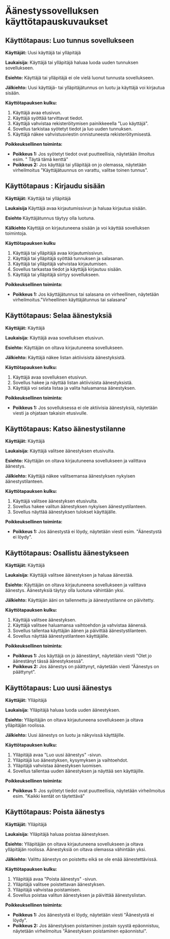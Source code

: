 # Äänestyssovelluksen käyttötapauskuvaukset


## Käyttötapaus: Luo tunnus sovellukseen
**Käyttäjät:** Uusi käyttäjä tai ylläpitäjä

**Laukaisija:** Käyttäjä tai ylläpitäjä haluaa luoda uuden tunnuksen sovellukseen.

**Esiehto:** Käyttäjä tai ylläpitäjä ei ole vielä luonut tunnusta sovellukseen.

**Jälkiehto:** Uusi käyttäjä- tai ylläpitäjätunnus on luotu ja käyttäjä voi kirjautua sisään.

**Käyttötapauksen kulku:**
1. Käyttäjä avaa etusivun.
2. Käyttäjä syöttää tarvittavat tiedot.
3. Käyttäjä vahvistaa rekisteröitymisen painikkeeella "Luo käyttäjä".
4. Sovellus tarkistaa syötetyt tiedot ja luo uuden tunnuksen.
5. Käyttäjä näkee vahvistusviestin onnistuneesta rekisteröitymisestä.

**Poikkeuksellinen toiminta:**
- **Poikkeus 1:** Jos syötetyt tiedot ovat puutteellisia, näytetään ilmoitus esim. " Täytä tämä kenttä"
- **Poikkeus 2:** Jos käyttäjä tai ylläpitäjä on jo olemassa, näytetään virheilmoitus "Käyttäjätuunnus on varattu, valitse toinen tunnus".




## Käyttötapaus : Kirjaudu sisään

**Käyttäjät:** Käyttäjä tai ylläpitäjä

**Laukaisija** Käyttäjä avaa kirjautumissivun ja haluaa kirjautua sisään.

**Esiehto** Käyttäjätunnus täytyy olla luotuna.

**Kälkiehto** Käyttäjä on kirjautuneena sisään ja voi käyttää sovelluksen toimintoja.

**Käyttötapauksen kulku**
1. Käyttäjä tai ylläpitäjä avaa kirjautumissivun.
2. Käyttäjä tai ylläpitäjä syöttää tunnuksen ja salasanan.
3. Käyttäjä tai ylläpitäjä vahvistaa kirjautumisen.
4. Sovellus tarkastaa tiedot ja käyttäjä kirjautuu sisään.
5. Käyttäjä tai ylläpitäjä siirtyy sovellukseen.

**Poikkeuksellinen toiminta:**
- **Poikkeus 1:** Jos käyttäjätunnus tai salasana on virheellinen, näytetään virheilmoitus."Virheellinen käyttäjätunnus tai salasana"






## Käyttötapaus: Selaa äänestyksiä
**Käyttäjät:** Käyttäjä

**Laukaisija:** Käyttäjä avaa sovelluksen etusivun.

**Esiehto:** Käyttäjän on oltava kirjautuneena sovellukseen.

**Jälkiehto:** Käyttäjä näkee listan aktiivisista äänestyksistä.

**Käyttötapauksen kulku:**
1. Käyttäjä avaa sovelluksen etusivun.
2. Sovellus hakee ja näyttää listan aktiivisista äänestyksistä.
3. Käyttäjä voi selata listaa ja valita haluamansa äänestyksen.

**Poikkeuksellinen toiminta:**
- **Poikkeus 1:** Jos sovelluksessa ei ole aktiivisia äänestyksiä, näytetään viesti ja ohjataan takaisin etusivulle.

## Käyttötapaus: Katso äänestystilanne
**Käyttäjät:** Käyttäjä

**Laukaisija:** Käyttäjä valitsee äänestyksen etusivulta.

**Esiehto:** Käyttäjän on oltava kirjautuneena sovellukseen ja valittava äänestys.

**Jälkiehto:** Käyttäjä näkee valitsemansa äänestyksen nykyisen äänestystilanteen.

**Käyttötapauksen kulku:**
1. Käyttäjä valitsee äänestyksen etusivulta.
2. Sovellus hakee valitun äänestyksen nykyisen äänestystilanteen.
3. Sovellus näyttää äänestyksen tulokset käyttäjälle.

**Poikkeuksellinen toiminta:**
- **Poikkeus 1:** Jos äänestystä ei löydy, näytetään viesti esim. "Äänestystä ei löydy".

## Käyttötapaus: Osallistu äänestykseen
**Käyttäjät:** Käyttäjä

**Laukaisija:** Käyttäjä valitsee äänestyksen ja haluaa äänestää.

**Esiehto:** Käyttäjän on oltava kirjautuneena sovellukseen ja valittava äänestys. Äänestyksiä täytyy olla luotuna vähintään yksi.

**Jälkiehto:** Käyttäjän ääni on tallennettu ja äänestystilanne on päivitetty.

**Käyttötapauksen kulku:**
1. Käyttäjä valitsee äänestyksen.
2. Käyttäjä valitsee haluamansa vaihtoehdon ja vahvistaa äänensä.
3. Sovellus tallentaa käyttäjän äänen ja päivittää äänestystilanteen.
4. Sovellus näyttää äänestystilanteen käyttäjälle.

**Poikkeuksellinen toiminta:**
- **Poikkeus 1:** Jos käyttäjä on jo äänestänyt, näytetään viesti "Olet jo äänestänyt tässä äänestyksessä".
- **Poikkeus 2:** Jos äänestys on päättynyt, näytetään viesti "Äänestys on päättynyt".

## Käyttötapaus: Luo uusi äänestys
**Käyttäjät:** Ylläpitäjä

**Laukaisija:** Ylläpitäjä haluaa luoda uuden äänestyksen.

**Esiehto:** Ylläpitäjän on oltava kirjautuneena sovellukseen ja oltava ylläpitäjän roolissa.

**Jälkiehto:** Uusi äänestys on luotu ja näkyvissä käyttäjille.

**Käyttötapauksen kulku:**
1. Ylläpitäjä avaa "Luo uusi äänestys" -sivun.
2. Ylläpitäjä luo äänestyksen, kysymyksen ja vaihtoehdot.
3. Ylläpitäjä vahvistaa äänestyksen luomisen.
4. Sovellus tallentaa uuden äänestyksen ja näyttää sen käyttäjille.

**Poikkeuksellinen toiminta:**
- **Poikkeus 1:** Jos syötetyt tiedot ovat puutteellisia, näytetään virheilmoitus esim. "Kaikki kentät on täytettävä"

## Käyttötapaus: Poista äänestys
**Käyttäjät:** Ylläpitäjä

**Laukaisija:** Ylläpitäjä haluaa poistaa äänestyksen.

**Esiehto:** Ylläpitäjän on oltava kirjautuneena sovellukseen ja oltava ylläpitäjän roolissa. Äänestyksiä on oltava olemassa vähintään yksi.

**Jälkiehto:** Valittu äänestys on poistettu eikä se ole enää äänestettävissä.

**Käyttötapauksen kulku:**
1. Ylläpitäjä avaa "Poista äänestys" -sivun.
2. Ylläpitäjä valitsee poistettavan äänestyksen.
3. Ylläpitäjä vahvistaa poistamisen.
4. Sovellus poistaa valitun äänestyksen ja päivittää äänestyslistan.

**Poikkeuksellinen toiminta:**
- **Poikkeus 1:** Jos äänestystä ei löydy, näytetään viesti "Äänestystä ei löydy".
- **Poikkeus 2:** Jos äänestyksen poistaminen jostain syystä epäonnistuu, näytetään virheilmoitus "Äänestyksen poistaminen epäonnistui".
